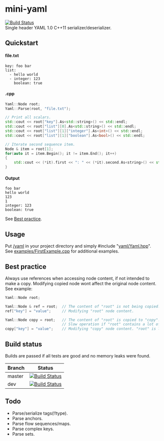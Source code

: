 # mini-yaml
[![Build Status](https://travis-ci.org/jimmiebergmann/mini-yaml.svg?branch=master)](https://github.com/jimmiebergmann/mini-yaml#build-status)  
Single header YAML 1.0 C++11 serializer/deserializer.

## Quickstart
#### file.txt
```
key: foo bar
list:
  - hello world
  - integer: 123
    boolean: true
```
#### .cpp
```cpp
Yaml::Node root;
Yaml::Parse(root, "file.txt");

// Print all scalars.
std::cout << root["key"].As<std::string>() << std::endl;
std::cout << root["list"][0].As<std::string>() << std::endl;
std::cout << root["list"][1]["integer"].As<int>() << std::endl;
std::cout << root["list"][1]["boolean"].As<bool>() << std::endl;

// Iterate second sequence item.
Node & item = root[1];
for(auto it = item.Begin(); it != item.End(); it++)
{
    std::cout << (*it).first << ": " << (*it).second.As<string>() << std::endl;
}
```
#### Output
```
foo bar
hello world
123
1
integer: 123
boolean: true
```

See  [Best practice](https://github.com/jimmiebergmann/mini-yaml#best-practice).

## Usage
Put [/yaml](https://github.com/jimmiebergmann/mini-yaml/blob/master/yaml) in your project directory and simply #include "[yaml/Yaml.hpp](https://github.com/jimmiebergmann/mini-yaml/blob/master/yaml/Yaml.hpp)".
See [examples/FirstExample.cpp](https://github.com/jimmiebergmann/mini-yaml/blob/master/examples/FirstExample.cpp) for additional examples.

## Best practice
Always use references when accessing node content, if not intended to make a copy. Modifying copied node wont affect the original node content.  
See example:
```cpp
Yaml::Node root;

Yaml::Node & ref = root;  // The content of "root" is not being copied.
ref["key"] = "value";     // Modifying "root" node content.

Yaml::Node copy = root;   // The content of "root" is copied to "copy".
                          // Slow operation if "root" contains a lot of content.
copy["key"] = "value";    // Modifying "copy" node content. "root" is left untouched.
```

## Build status
Builds are passed if all tests are good and no memory leaks were found.

| Branch | Status |
| ------ | ------ |
| master | [![Build Status](https://travis-ci.org/jimmiebergmann/mini-yaml.svg?branch=master)](https://travis-ci.org/jimmiebergmann/mini-yaml) |
| dev | [![Build Status](https://travis-ci.org/jimmiebergmann/mini-yaml.svg?branch=dev)](https://travis-ci.org/jimmiebergmann/mini-yaml)|

## Todo
- Parse/serialize tags(!!type).
- Parse anchors.
- Parse flow sequences/maps.
- Parse complex keys.
- Parse sets.

